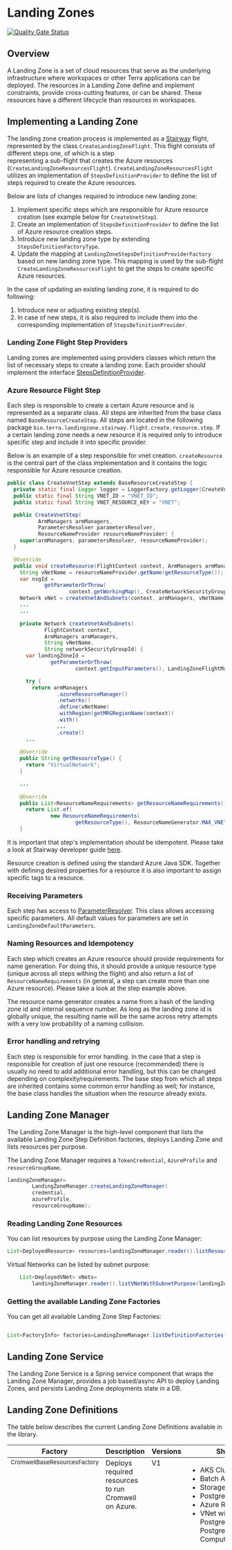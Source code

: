 
# Landing Zones

[![Quality Gate Status](https://sonarcloud.io/api/project_badges/measure?project=DataBiosphere_terra-landing-zone-service&metric=alert_status)](https://sonarcloud.io/summary/new_code?id=DataBiosphere_terra-landing-zone-service)

## Overview

A Landing Zone is a set of cloud resources that serve as the underlying infrastructure where workspaces or other Terra
applications can
be deployed. The resources in a Landing Zone define and implement constraints, provide cross-cutting features, or can be
shared. These resources have a different lifecycle than resources in workspaces.

## Implementing a Landing Zone

The landing zone creation process is implemented as a [Stairway](https://github.com/DataBiosphere/stairway) flight, represented by the class `CreateLandingZoneFlight`. This flight consists of different steps one, of which is a step  
representing a sub-flight that creates the Azure resources (`CreateLandingZoneResourcesFlight`). `CreateLandingZoneResourcesFlight` utilizes an implementation of `StepsDefinitionProvider` to define the list of steps required to create the Azure resources.

Below are lists of changes required to introduce new landing zone:
1) Implement specific steps which are responsible for Azure resource creation (see example below for `CreateVnetStep`).
2) Create an implementation of `StepsDefinitionProvider` to define the list of Azure resource creation steps.
3) Introduce new landing zone type by extending `StepsDefinitionFactoryType`.
4) Update the mapping at `LandingZoneStepsDefinitionProviderFactory` based on new landing zone type. This mapping is used by the sub-flight `CreateLandingZoneResourcesFlight` to get the steps to create specific Azure resources.

In the case of updating an existing landing zone, it is required to do following:
1) Introduce new or adjusting existing step(s).
2) In case of new steps, it is also required to include them into the corresponding implementation of `StepsDefinitionProvider`.

### Landing Zone Flight Step Providers

Landing zones are implemented using providers classes which return the list of necessary steps to create a landing zone. Each provider should implement the interface [StepsDefinitionProvider](https://github.com/DataBiosphere/terra-landing-zone-service/blob/main/library/src/main/java/bio/terra/landingzone/library/landingzones/definition/factories/StepsDefinitionProvider.java).

### Azure Resource Flight Step
Each step is responsible to create a certain Azure resource and is represented as a separate class. All steps are inherited from the base class named `BaseResourceCreateStep`.
All steps are located in the following package `bio.terra.landingzone.stairway.flight.create.resource.step`. If a certain landing zone needs a new resource it is required only to introduce specific step and include it into specific provider.

Below is an example of a step responsible for vnet creation. `createResource` is the central part of the class implementation and it contains the logic responsible for Azure resource creation. 
```java
public class CreateVnetStep extends BaseResourceCreateStep {
  private static final Logger logger = LoggerFactory.getLogger(CreateVnetStep.class);
  public static final String VNET_ID = "VNET_ID";
  public static final String VNET_RESOURCE_KEY = "VNET";

  public CreateVnetStep(
          ArmManagers armManagers,
          ParametersResolver parametersResolver,
          ResourceNameProvider resourceNameProvider) {
    super(armManagers, parametersResolver, resourceNameProvider);
  }

  @Override
  public void createResource(FlightContext context, ArmManagers armManagers) {
    String vNetName = resourceNameProvider.getName(getResourceType());
    var nsgId =
            getParameterOrThrow(
                    context.getWorkingMap(), CreateNetworkSecurityGroupStep.NSG_ID, String.class);
    Network vNet = createVnetAndSubnets(context, armManagers, vNetName, nsgId);
    ...
    ...

    private Network createVnetAndSubnets(
            FlightContext context,
            ArmManagers armManagers,
            String vNetName,
            String networkSecurityGroupId) {
      var landingZoneId =
              getParameterOrThrow(
                      context.getInputParameters(), LandingZoneFlightMapKeys.LANDING_ZONE_ID, UUID.class);

      try {
        return armManagers
                .azureResourceManager()
                .networks()
                .define(vNetName)
                .withRegion(getMRGRegionName(context))
                .with()
                ...
                .create()
      ...
        
    @Override
    public String getResourceType() {
      return "VirtualNetwork";
    }

    ...
        
    @Override
    public List<ResourceNameRequirements> getResourceNameRequirements() {
      return List.of(
              new ResourceNameRequirements(
                      getResourceType(), ResourceNameGenerator.MAX_VNET_NAME_LENGTH));
    }
```

It is important that step's implementation should be idempotent. Please take a look at Stairway developer guide [here](https://github.com/DataBiosphere/stairway/blob/develop/FLIGHT_DEVELOPER_GUIDE.md).

Resource creation is defined using the standard Azure Java SDK. Together with defining desired properties for a resource it is also important to assign specific tags to a resource. 

### Receiving Parameters

Each step has access to [ParameterResolver](https://github.com/DataBiosphere/terra-landing-zone-service/blob/main/library/src/main/java/bio/terra/landingzone/library/landingzones/definition/factories/ParametersResolver.java). This class allows accessing specific parameters. All default values for parameters are set in `LandingZoneDefaultParameters`. 

### Naming Resources and Idempotency

Each step which creates an Azure resource should provide requirements for name generation. For doing this, it should provide a unique resource type (unique across all steps withing the flight) 
and also return a list of `ResourceNameRequirements` (in general, a step can create more than one Azure resource). Please take a look at the step example above.

The resource name generator creates a name from a hash of the landing zone id and internal sequence number.
As long as the landing zone id is globally unique, the resulting name will be the same across retry attempts with a very
low probability of a naming collision.

### Error handling and retrying

Each step is responsible for error handling. In the case that a step is responsible for creation of just one resource (recommended) there is usually no need to add additional error handling,
but this can be changed depending on complexity/requirements. The base step from which all steps are inherited contains some common error handling as well;
for instance, the base class handles the situation when the resource already exists.

## Landing Zone Manager

The Landing Zone Manager is the high-level component that lists the available Landing Zone Step Definition factories, deploys
Landing Zone and lists resources per purpose.

The Landing Zone Manager requires a `TokenCredential`, `AzureProfile` and `resourceGroupName`.

```java
landingZoneManager=
        LandingZoneManager.createLandingZoneManager(
        credential,
        azureProfile,
        resourceGroupName);
```

### Reading Landing Zone Resources

You can list resources by purpose using the Landing Zone Manager:

```java
List<DeployedResource> resources=landingZoneManager.reader().listResourcesByPurpose(landingZoneId, ResourcePurpose.SHARED_RESOURCE);

```

Virtual Networks can be listed by subnet purpose:

```java
    List<DeployedVNet> vNets=
        landingZoneManager.reader().listVNetWithSubnetPurpose(landingZoneId, SubnetResourcePurpose.WORKSPACE_COMPUTE_SUBNET);

```

### Getting the available Landing Zone Factories

You can get all available Landing Zone Step Factories:

```java

List<FactoryInfo> factories=LandingZoneManager.listDefinitionFactories();

```
## Landing Zone Service

The Landing Zone Service is a Spring service component that wraps the Landing Zone Manager, provides a job based/async API to deploy Landing Zones, and persists Landing Zone deployments state in a DB.


## Landing Zone Definitions

The table below describes the current Landing Zone Definitions available in the library.

<table>
    <thead><tr>
      <th>Factory</th>
      <th>Description</th>
      <th>Versions</th>
      <th>Shared Resources</th>
      <th>Parameters</th>
    </tr>
    </thead>
    <tbody>
    <tr>
      <td valign="top"><small>CromwellBaseResourcesFactory</small></td>
      <td valign="top">Deploys required resources to run Cromwell on Azure.</td>
      <td valign="top">V1</td>
      <td valign="top">
            <ul>
                <li>AKS Cluster</li>
                <li>Batch Account</li>
                <li>Storage Account</li>
                <li>PostgreSQL</li>
                <li>Azure Relay Namespace</li>
                <li>VNet with subnets for PostgreSQL, AKS Node pool, PostgreSQL databases and Compute resources</li>
            </ul>
       </td>
        <td valign="top">
            <strong>POSTGRES_DB_ADMIN:</strong> Username of the DB admin<br/>Default value: <i>db_admin</i><br/><br/>
            <strong>POSTGRES_DB_PASSWORD:</strong> DB admin password <br/>Default value: <i>UUID.randomUUID().toString()</i><br/><br/>
            <strong>POSTGRES_SERVER_SKU:</strong> PostgreSQL Server SKU <br/>Default value: <i>Standard_D2ds_v5</i><br/><br/>
            <strong>POSTGRES_SERVER_SKU_TIER:</strong> PostgreSQL Server Compute Tier <br/>Default value: <i>General Purpose</i><br/><br/>
            <strong>VNET_ADDRESS_SPACE:</strong> Virtual network address space <br/>Default value: <i>10.1.0.0/27</i><br/><br/>
            <strong>AKS_SUBNET:</strong> AKS subnet address space <br/>Default value: <i>10.1.0.0/29</i><br/><br/>
            <strong>BATCH_SUBNET:</strong> Batch subnet address space <br/>Default value: <i>10.1.0.8/29</i><br/><br/>
            <strong>POSTGRESQL_SUBNET:</strong> PostgreSQL subnet address space <br/>Default value: <i>10.1.0.16/29</i><br/><br/>
            <strong>COMPUTE_SUBNET:</strong> Compute resources subnet address space <br/>Default value: <i>10.1.0.24/29</i><br/><br/>
            <strong>AKS_NODE_COUNT:</strong> Number of nodes in AKS Nodepool  <br/>Default value: <i>1</i><br/><br/>
            <strong>AKS_MACHINE_TYPE:</strong> Machine type used for AKS hosts <br/>Default value: <i>ContainerServiceVMSizeTypes.STANDARD_A2_V2</i><br/><br/>
            <strong>AKS_AUTOSCALING_ENABLED:</strong> Flag to enabled autoscaling for the AKS nodepool <br/>Default value: <i>false</i><br/><br/>
            <strong>AKS_AUTOSCALING_MIN:</strong> Minimum number of nodes in nodepool when autoscaling is enabled <br/>Default value: <i>1</i><br/><br/>
            <strong>AKS_AUTOSCALING_MAX:</strong> Maximum number of nodes in nodepool when autoscaling is enabled <br/>Default value: <i>3</i><br/><br/>
            <strong>AKS_COST_SAVING_SPOT_NODES_ENABLED:</strong> Enable Spot Node usage on AKS <br/>Default value: <i>false</i><br/><br/>
            <strong>Azure storage account overview:</strong> <a href="https://learn.microsoft.com/en-us/azure/storage/common/storage-account-overview">documentation</a><br/><br/>
            <strong>Azure storage CORS configuration:</strong> <a href="https://learn.microsoft.com/en-us/rest/api/storageservices/cross-origin-resource-sharing--cors--support-for-the-azure-storage-services">documentation</a><br/><br/>
            <strong>STORAGE_ACCOUNT_BLOB_CORS_ALLOWED_ORIGINS:</strong> The origin domains that are permitted to make a request against the storage service via CORS <br/>Default value: <i>*</i><br/><br/>
            <strong>STORAGE_ACCOUNT_BLOB_CORS_ALLOWED_METHODS:</strong> The methods (HTTP request verbs) that the origin domain may use for a CORS request <br/>Default value: <i>GET,HEAD,OPTIONS,PUT,PATCH,POST,MERGE,DELETE</i><br/><br/>
            <strong>STORAGE_ACCOUNT_BLOB_CORS_ALLOWED_HEADERS:</strong> The request headers that the origin domain may specify on the CORS request <br/>Default value: <i>authorization,content-type,x-app-id,Referer,x-ms-blob-type,x-ms-copy-source,content-length</i><br/><br/>
            <strong>STORAGE_ACCOUNT_BLOB_CORS_EXPOSED_HEADERS:</strong> The response headers that may be sent in the response to the CORS request and exposed by the browser to the request issuer <br/>Default value: <i>Empty string</i><br/><br/>
            <strong>STORAGE_ACCOUNT_BLOB_CORS_MAX_AGE:</strong> The maximum amount time that a browser should cache the preflight OPTIONS request (in seconds) <br/>Default value: <i>0</i><br/><br/>
            <strong>Azure storage SKU types:</strong> <a href="https://learn.microsoft.com/en-us/rest/api/storagerp/srp_sku_types">documentation</a><br/><br/>
            <strong>STORAGE_ACCOUNT_SKU_TYPE:</strong> Type of storage account <br/>Default value: <i>Standard_LRS</i>; <br/>Accepted values: <i>Standard_LRS</i>, <i>Standard_GRS</i>, <i>Standard_RAGRS</i>, <i>Standard_ZRS</i>, <i>Premium_LRS;</i> Please see StorageAccountSkuType;<br/><br/>
            <strong>ENABLE_PGBOUNCER:</strong> Whether to have pgbouncer enabled on postgresql server <br/>Default value: <i>true</i>;
        </td>
    </tr>
<tr>
      <td valign="top"><small>ProtectedDataResourcesFactory</small></td>
      <td valign="top">Deploy additional resources to the landing zone for additional security monitoring (using Azure Sentinel) and exporting logs to centralized long-term storage for retention.</td>
      <td valign="top">V1</td>
      <td valign="top">
            <ul>
                <li>All resources as in CromwellBaseResourcesFactory</li>
                <li>Long term storage account</li>
                <li>Additional AKS log configuration</li>
            </ul>
       </td>
        <td valign="top">
            <strong>Same as for CromwellBaseResourcesFactory</strong>
        </td>
    </tr>
  </tbody>
</table>

## Testing

The Landing Zone Service contains unit and integration tests. These tests are run as part of the CI pipeline during the PR process,
as well as on merge to `main`.

### Local Testing

```sh
# Unit tests
./gradlew :library:unitTest

# integration tests
./gradlew :library:integrationTest
```

#### Setup for Local Integration Testing
Running integration tests locally requires:
* A credential capable of connecting to the subscription and tenant configured [here](https://github.com/DataBiosphere/terra-landing-zone-service/blob/main/service/src/test/java/bio/terra/landingzone/library/landingzones/AzureIntegrationUtils.java#L27).
  In CI, we have a federated identity configured which logs in and sets the appropriate environment variables. For local testing,
  the Azure CLI is the best way to get the needed environment variables set via an invocation of `az login`. For more information,
  see the related Azure [documentation](https://learn.microsoft.com/en-us/java/api/overview/azure/identity-readme?view=azure-java-stable#defaultazurecredential).

* A running postgres:
```
 ./library/local-dev/run_postgres.sh start|stop
```